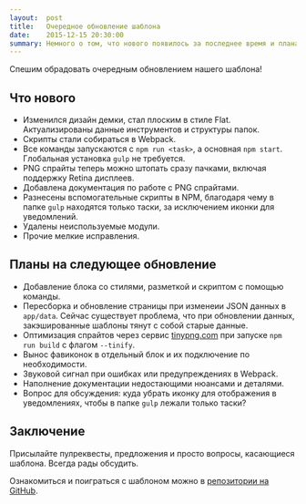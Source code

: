 ```yaml
---
layout:  post
title:   Очередное обновление шаблона
date:    2015-12-15 20:30:00
summary: Немного о том, что нового появилось за последнее время и планах на будущее.
---
```


Спешим обрадовать очередным обновлением нашего шаблона!

## Что нового

* Изменился дизайн демки, стал плоским в стиле Flat. Актуализированы данные инструментов и структуры папок.
* Скрипты стали собираться в Webpack.
* Все команды запускаются с `npm run <task>`, а основная `npm start`. Глобальная установка `gulp` не требуется.
* PNG спрайты теперь можно штопать сразу пачками, включая поддержку Retina дисплеев.
* Добавлена документация по работе с PNG спрайтами.
* Разнесены вспомогательные скрипты в NPM, благодаря чему в папке `gulp` находятся только таски, за исключением иконки для уведомлений.
* Удалены неиспользуемые модули.
* Прочие мелкие исправления.

## Планы на следующее обновление
* Добавление блока со стилями, разметкой и скриптом с помощью команды.
* Пересборка и обновление страницы при изменеии JSON данных в `app/data`. Сейчас существует проблема, что при обновлении данных, закэшированные шаблоны тянут с собой старые данные.
* Оптимизация спрайтов через сервис [tinypng.com](https://tinypng.com/) при запуске `npm run build` с флагом `--tinify`.
* Вынос фавиконок в отдельный блок и их подключение по необходимости.
* Звуковой сигнал при ошибках или предупреждениях в Webpack.
* Наполнение документации недостающими нюансами и деталями.
* Вопрос для обсуждения: куда убрать иконку для отображения в уведомлениях, чтобы в папке `gulp` лежали только таски?

## Заключение
Присылайте пулреквесты, предложения и просто вопросы, касающиеся шаблона. Всегда рады обсудить.

Ознакомиться и поиграться с шаблоном можно в [репозитории на GitHub](https://github.com/CSSSR/csssr-project-template).
